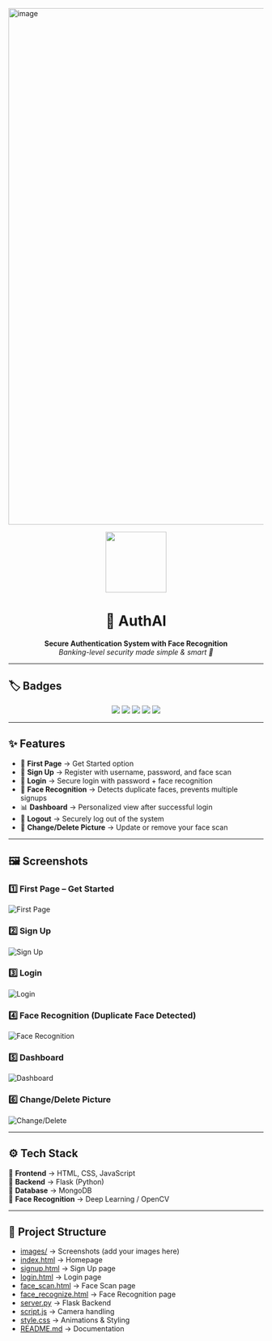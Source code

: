 <img width="960" height="1020" alt="image" src="https://github.com/user-attachments/assets/892d6d41-2412-4fe5-a671-c2875bf65899" /><p align="center">
  <img src="https://img.icons8.com/?size=100&id=23292&format=png&color=000000" width="120" />
</p>

<h1 align="center">🔐 AuthAI</h1>

<p align="center">
  <b>Secure Authentication System with Face Recognition</b><br/>
  <i>Banking-level security made simple & smart 🚀</i>
</p>

---

## 🏷️ Badges  

<p align="center">
  <img src="https://img.shields.io/badge/Made%20with-Python-blue?logo=python" />
  <img src="https://img.shields.io/badge/Backend-Flask-green?logo=flask" />
  <img src="https://img.shields.io/badge/Database-MongoDB-brightgreen?logo=mongodb" />
  <img src="https://img.shields.io/badge/Frontend-HTML%2FCSS%2FJS-orange?logo=javascript" />
  <img src="https://img.shields.io/badge/Security-High-red?logo=shield" />
</p>

---

## ✨ Features  

- 🚀 **First Page** → Get Started option  
- 📝 **Sign Up** → Register with username, password, and face scan  
- 🔑 **Login** → Secure login with password + face recognition  
- 👀 **Face Recognition** → Detects duplicate faces, prevents multiple signups  
- 📊 **Dashboard** → Personalized view after successful login  
- 🚪 **Logout** → Securely log out of the system  
- 🔄 **Change/Delete Picture** → Update or remove your face scan  

---

## 🖼️ Screenshots  

### 1️⃣ First Page – Get Started  
![First Page](https://drive.google.com/file/d/1D9QiOFODyCyB2xRtpYypdhzqBwW706CX/view?usp=drive_link)  

### 2️⃣ Sign Up  
![Sign Up](images/signup.png)  

### 3️⃣ Login  
![Login](images/login.png)  

### 4️⃣ Face Recognition (Duplicate Face Detected)  
![Face Recognition](images/face.png)  

### 5️⃣ Dashboard  
![Dashboard](images/dashboard.png)  

### 6️⃣ Change/Delete Picture  
![Change/Delete](images/change.png)  

---

## ⚙️ Tech Stack  

🔹 **Frontend** → HTML, CSS, JavaScript  
🔹 **Backend** → Flask (Python)  
🔹 **Database** → MongoDB  
🔹 **Face Recognition** → Deep Learning / OpenCV  

---

## 📂 Project Structure  

- [images/](images) → Screenshots (add your images here)  
- [index.html](index.html) → Homepage  
- [signup.html](signup.html) → Sign Up page  
- [login.html](login.html) → Login page  
- [face_scan.html](face_scan.html) → Face Scan page  
- [face_recognize.html](face_recognize.html) → Face Recognition page  
- [server.py](server.py) → Flask Backend  
- [script.js](script.js) → Camera handling  
- [style.css](style.css) → Animations & Styling  
- [README.md](README.md) → Documentation  
 

